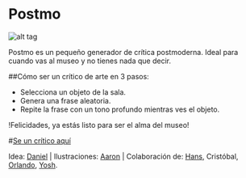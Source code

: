 Postmo
======
![alt tag](https://raw.githubusercontent.com/monkeythecoder/postmo/master/img/HIPSTER-GIFCOOL.gif)

Postmo es un pequeño generador de crítica postmoderna. Ideal para cuando vas al museo y no tienes nada que decir.

##Cómo ser un crítico de arte en 3 pasos:

- Selecciona un objeto de la sala.
- Genera una frase aleatoria.
- Repite la frase con un tono profundo mientras ves el objeto.

!Felicidades, ya estás listo para ser el alma del museo!

#[Se un crítico aquí]

Idea: [Daniel] | Ilustraciones: [Aaron] | Colaboración de: [Hans], Cristóbal, [Orlando], [Yosh].

[Daniel]: http://www.twitter.com/spacem3n
[Aaron]: https://www.facebook.com/pages/AAron-Martinez/292776964105610
[Orlando]: http://www.twitter.com/orlaacruz
[Hans]: http:www.twitter.com/regenhans
[Yosh]: https://twitter.com/yoshuadiaz
[Se un crítico aquí]: http://danieltorrer.github.io/postmo/
